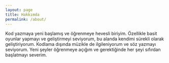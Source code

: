 ```yaml
---
layout: page
title: Hakkımda
permalink: /about/
---
```

Kod yazmaya yeni başlamış ve öğrenmeye hevesli biriyim. Özellikle basit oyunlar yapmayı ve geliştirmeyi seviyorum, bu alanda kendimi sürekli olarak geliştiriyorum. Kodlama dışında müzikle de ilgileniyorum ve söz yazmayı seviyorum. Yeni şeyler öğrenmeye açığım ve gerektiğinde her şeyi sıfırdan başlatmayı severim.